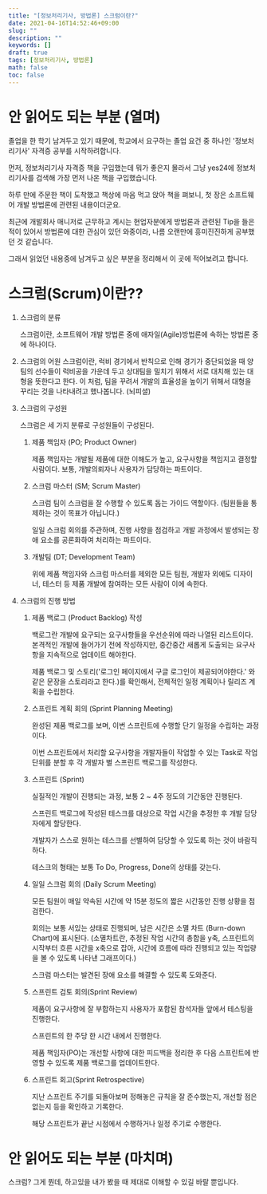 ```yaml
---
title: "[정보처리기사, 방법론] 스크럼이란?"
date: 2021-04-16T14:52:46+09:00
slug: ""
description: ""
keywords: []
draft: true
tags: [정보처리기사, 방법론]
math: false
toc: false
---
```

# 안 읽어도 되는 부분 (열며)

졸업을 한 학기 남겨두고 있기 때문에, 학교에서 요구하는 졸업 요건 중 하나인 '정보처리기사' 자격증 공부를 시작하려합니다.

먼저, 정보처리기사 자격증 책을 구입했는데 뭐가 좋은지 몰라서 그냥 yes24에 정보처리기사를 검색해 가장 먼저 나온 책을 구입했습니다.

하루 만에 주문한 책이 도착했고 책상에 마음 먹고 앉아 책을 펴보니, 첫 장은 소프트웨어 개발 방법론에 관련된 내용이더군요.

최근에 개발회사 매니저로 근무하고 계시는 현업자분에게 방법론과 관련된 Tip을 들은 적이 있어서 방법론에 대한 관심이 있던 와중이라, 나름 오랜만에 흥미진진하게 공부했던 것 같습니다.

그래서 읽었던 내용중에 남겨두고 싶은 부분을 정리해서 이 곳에 적어보려고 합니다.

# 스크럼(Scrum)이란??

1. 스크럼의 분류

    스크럼이란, 소프트웨어 개발 방법론 중에 애자일(Agile)방법론에 속하는 방법론 중에 하나이다.

2. 스크럼의 어원
스크럼이란, 럭비 경기에서 반칙으로 인해 경기가 중단되었을 때 양 팀의 선수들이 럭비공을 가운데 두고 상대팀을 밀치기 위해서 서로 대치해 있는 대형을 뜻한다고 한다.
이 처럼, 팀을 꾸려서 개발의 효율성을 높이기 위해서 대형을 꾸리는 것을 나타내려고 했나봅니다. (뇌피셜)
3. 스크럼의 구성원

    스크럼은 세 가지 분류로 구성원들이 구성된다.

    1. 제품 책임자 (PO; Product Owner)

        제품 책임자는 개발될 제품에 대한 이해도가 높고, 요구사항을 책임지고 결정할 사람이다.
        보통, 개발의뢰자나 사용자가 담당하는 파트이다.

    2. 스크럼 마스터 (SM; Scrum Master)

        스크럼 팀이 스크럼을 잘 수행할 수 있도록 돕는 가이드 역할이다.
        (팀원들을 통제하는 것이 목표가 아닙니다.)

        일일 스크럼 회의를 주관하며, 진행 사항을 점검하고 개발 과정에서 발생되는 장애 요소를 공론화하여 처리하는 파트이다.

    3. 개발팀 (DT; Development Team)

        위에 제품 책임자와 스크럼 마스터를 제외한 모든 팀원, 개발자 외에도 디자이너, 테스터 등 제품 개발에 참여하는 모든 사람이 이에 속한다.

4. 스크럼의 진행 방법
    1. 제품 백로그 (Product Backlog) 작성

        백로그란 개발에 요구되는 요구사항들을 우선순위에 따라 나열된 리스트이다.
        본격적인 개발에 들어가기 전에 작성하지만, 중간중간 새롭게 도출되는 요구사항을 지속적으로 업데이트 해야한다.

        제품 백로그 및 스토리('로그인 페이지에서 구글 로그인이 제공되어야한다.' 와 같은 문장을 스토리라고 한다.)를 확인해서, 전체적인 일정 계획이나 릴리즈 계획을 수립한다.

    2. 스프린트 계획 회의 (Sprint Planning Meeting)

        완성된 제품 백로그를 보며, 이번 스프린트에 수행할 단기 일정을 수립하는 과정이다.

        이번 스프린트에서 처리할 요구사항을 개발자들이 작업할 수 있는 Task로 작업 단위를 분할 후 각 개발자 별 스프린트 백로그를 작성한다.

    3. 스프린트 (Sprint)

        실질적인 개발이 진행되는 과정, 보통 2 ~ 4주 정도의 기간동안 진행된다.

        스프린트 백로그에 작성된 테스크를 대상으로 작업 시간을 추정한 후 개발 담당자에게 할당한다.

        개발자가 스스로 원하는 테스크를 선별하여 담당할 수 있도록 하는 것이 바람직하다.

        테스크의 형태는 보통 To Do, Progress, Done의 상태를 갖는다.

    4. 일일 스크럼 회의 (Daily Scrum Meeting)

        모든 팀원이 매일 약속된 시간에 약 15분 정도의 짧은 시간동안 진행 상황을 점검한다.

        회의는 보통 서있는 상태로 진행되며, 남은 시간은 소멸 차트 (Burn-down Chart)에 표시된다. (소멸차트란, 추정된 작업 시간의 총합을 y축, 스프린트의 시작부터 흐른 시간을 x축으로 잡아, 시간에 흐름에 따라 진행되고 있는 작업량을 볼 수 있도록 나타낸 그래프이다.)

        스크럼 마스터는 발견된 장애 요소를 해결할 수 있도록 도와준다.

    5. 스프린트 검토 회의(Sprint Review)

        제품이 요구사항에 잘 부합하는지 사용자가 포함된 참석자들 앞에서 테스팅을 진행한다.

        스프린트의 한 주당 한 시간 내에서 진행한다.

        제품 책임자(PO)는 개선할 사항에 대한 피드백을 정리한 후 다음 스프린트에 반영할 수 있도록 제품 백로그를 업데이트한다.

    6. 스프린트 회고(Sprint Retrospective)

        지난 스프린트 주기를 되돌아보며 정해놓은 규칙을 잘 준수했는지, 개선할 점은 없는지 등을 확인하고 기록한다.

        해당 스프린트가 끝난 시점에서 수행하거나 일정 주기로 수행한다.

# 안 읽어도 되는 부분 (마치며)

스크럼? 그게 뭔데, 하고있을 내가 봤을 때 제대로 이해할 수 있길 바랄 뿐입니다.
